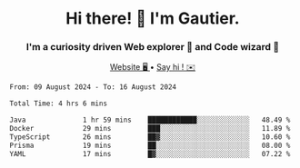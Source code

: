 <h1 align="center">Hi there! 👋 I'm Gautier.</h1>
<h3 align="center">I'm a curiosity driven Web explorer 🚀 and Code wizard 🧙</h3>

<p align="center">
  <a href="https://xisabla.github.io/">Website 🖥️ </a> •
  <a href="mailto:xisabla.dev@gmail.com">Say hi ! ✉️</a>
</p>

<!--START_SECTION:waka-->

```txt
From: 09 August 2024 - To: 16 August 2024

Total Time: 4 hrs 6 mins

Java              1 hr 59 mins    ████████████░░░░░░░░░░░░░   48.49 %
Docker            29 mins         ███░░░░░░░░░░░░░░░░░░░░░░   11.89 %
TypeScript        26 mins         ██▓░░░░░░░░░░░░░░░░░░░░░░   10.60 %
Prisma            19 mins         ██░░░░░░░░░░░░░░░░░░░░░░░   08.00 %
YAML              17 mins         █▓░░░░░░░░░░░░░░░░░░░░░░░   07.22 %
```

<!--END_SECTION:waka-->
